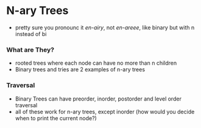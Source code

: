# N-ary Trees
- pretty sure you pronounc it *en-airy*, not *en-areee*, like binary but with n instead of bi

### What are They?
- rooted trees where each node can have no more than n children
- Binary trees and tries are 2 examples of n-ary trees

### Traversal
- Binary Trees can have preorder, inorder, postorder and level order traversal
- all of these work for n-ary trees, except inorder (how would you decide when to print the current node?)


